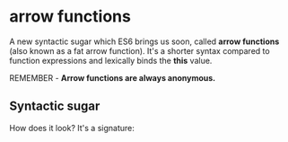# arrow functions

A new syntactic sugar which ES6 brings us soon, called **arrow functions** (also known as a fat arrow function). It's a shorter syntax compared to function expressions and lexically binds the **this** value.

REMEMBER - **Arrow functions are always anonymous.**

## Syntactic sugar

How does it look? It's a signature:





